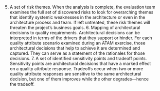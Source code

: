 5.  A set of risk themes. When the analysis is complete, the evaluation team examines the full set of discovered risks to look for overarching themes that identify systemic weaknesses in the architecture or even in the architecture process and team. If left untreated, these risk themes will threaten the project’s business goals. 6.  Mapping of architectural decisions to quality requirements. Architectural decisions can be interpreted in terms of the drivers that they support or hinder. For each quality attribute scenario examined during an ATAM exercise, those architectural decisions that help to achieve it are determined and captured. They can serve as a statement of the rationales for those decisions. 7.  A set of identified sensitivity points and tradeoff points. Sensitivity points are architectural decisions that have a marked effect on a quality attribute response. Tradeoffs occur when two or more quality attribute responses are sensitive to the same architectural decision, but one of them improves while the other degrades—hence the tradeoff.